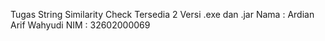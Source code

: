 Tugas String Similarity Check Tersedia 2 Versi .exe dan .jar
Nama : Ardian Arif Wahyudi
NIM  : 32602000069

